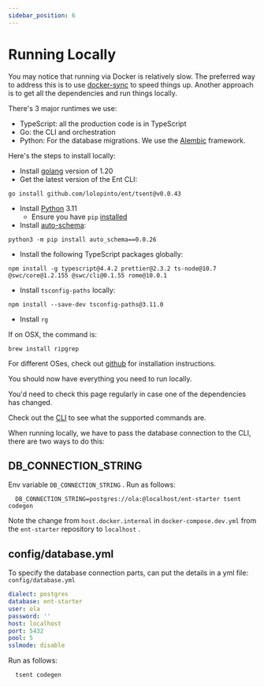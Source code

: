 ```yaml
---
sidebar_position: 6
---
```


# Running Locally

You may notice that running via Docker is relatively slow. The preferred way to address this is to use [docker-sync](/docs/advanced-topics/docker-sync) to speed things up. Another approach is to get all the dependencies and run things locally.

There's 3 major runtimes we use:

* TypeScript: all the production code is in TypeScript
* Go: the CLI and orchestration
* Python: For the database migrations. We use the [Alembic](https://alembic.sqlalchemy.org/en/latest/) framework.

Here's the steps to install locally:

* Install [golang](https://golang.org/doc/install#download) version of 1.20
* Get the latest version of the Ent CLI:

```shell
go install github.com/lolopinto/ent/tsent@v0.0.43
```

* Install [Python](https://www.python.org/downloads/) 3.11
  * Ensure you have `pip` [installed](https://pip.pypa.io/en/stable/installing/)
* Install [auto-schema](https://pypi.org/project/auto-schema/):

```shell
python3 -m pip install auto_schema==0.0.26
```

* Install the following TypeScript packages globally:

```shell
npm install -g typescript@4.4.2 prettier@2.3.2 ts-node@10.7 @swc/core@1.2.155 @swc/cli@0.1.55 rome@10.0.1
```

* Install `tsconfig-paths` locally:

```shell
npm install --save-dev tsconfig-paths@3.11.0
```

* Install `rg`

If on OSX, the command is:

```shell
brew install ripgrep
```

For different OSes, check out  [github](https://github.com/BurntSushi/ripgrep#installation) for installation instructions.

You should now have everything you need to run locally.

You'd need to check this page regularly in case one of the dependencies has changed.

Check out the [CLI](/docs/advanced-topics/cli) to see what the supported commands are.

When running locally, we have to pass the database connection to the CLI, there are two ways to do this:

## DB_CONNECTION_STRING

Env variable `DB_CONNECTION_STRING` .
Run as follows:

```shell
  DB_CONNECTION_STRING=postgres://ola:@localhost/ent-starter tsent codegen
```

Note the change from `host.docker.internal` in `docker-compose.dev.yml` from the `ent-starter` repository to `localhost` .

## config/database.yml

To specify the database connection parts, can put the details in a yml file: `config/database.yml`

```yml title="config/database.yml"
dialect: postgres
database: ent-starter
user: ola
password: '' 
host: localhost
port: 5432
pool: 5
sslmode: disable

```

Run as follows:

```shell
  tsent codegen
```
